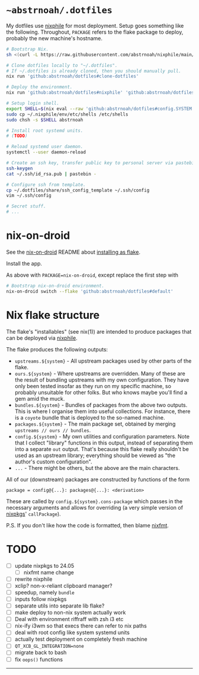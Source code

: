 # `~abstrnoah/.dotfiles`

My dotfiles use [nixphile] for most deployment. Setup goes
something like the following. Throughout, `PACKAGE` refers to the flake package
to deploy, probably the new machine's hostname.

```sh
# Bootstrap Nix.
sh <(curl -L https://raw.githubusercontent.com/abstrnoah/nixphile/main/nixphile)

# Clone dotfiles locally to "~/.dotfiles".
# If ~/.dotfiles is already cloned, then you should manually pull.
nix run 'github:abstrnoah/dotfiles#clone-dotfiles'

# Deploy the environment.
nix run 'github:abstrnoah/dotfiles#nixphile' 'github:abstrnoah/dotfiles#PACKAGE'

# Setup login shell.
export SHELL=$(nix eval --raw 'github:abstrnoah/dotfiles#config.SYSTEM.shell')
sudo cp ~/.nixphile/env/etc/shells /etc/shells
sudo chsh -s $SHELL abstrnoah

# Install root systemd units.
# (TODO)

# Reload systemd user daemon.
systemctl --user daemon-reload

# Create an ssh key, transfer public key to personal server via pastebin.
ssh-keygen
cat ~/.ssh/id_rsa.pub | pastebin -

# Configure ssh from template.
cp ~/.dotfiles/share/ssh_config_template ~/.ssh/config
vim ~/.ssh/config

# Secret stuff.
# ...
```

# nix-on-droid

See the [nix-on-droid] README about [installing as
flake][nix-on-droid-readme-flake].

Install the app.

As above with `PACKAGE=nix-on-droid`, except replace the first step with
```sh
# Bootstrap nix-on-droid environment.
nix-on-droid switch --flake 'github:abstrnoah/dotfiles#default'
```

# Nix flake structure

The flake's "installables" (see nix(1)) are intended to produce packages that
can be deployed via [nixphile].

The flake produces the following outputs:
* `upstreams.${system}` - All upstream packages used by other parts of the
  flake.
* `ours.${system}` - Where upstreams are overridden. Many of these are the
  result of bundling upstreams with my own configuration. They have only been
  tested insofar as they run on my specific machine, so probably unsuitable for
  other folks. But who knows maybe you'll find a gem amid the muck.
* `bundles.${system}` - Bundles of packages from the above two outputs. This is
  where I organise them into useful collections. For instance,
  there is a `coyote` bundle that is deployed to the so-named machine.
* `packages.${system}` - The main package set, obtained by merging `upstreams //
  ours // bundles`.
* `config.${system}` - My own utilities and configuration parameters. Note that
  I collect "library" functions in this output, instead of separating them into
  a separate `out` output. That's because this flake really shouldn't be used as
  an upstream library; everything should be viewed as "the author's custom
  configuration".
* `...` - There might be others, but the above are the main characters.

All of our (downstream) packages are constructed by functions of the form
```
package = config@{...}: packages@{...}: <derivation>
```
These are called by `config.${system}.cons-package` which passes in the
necessary arguments and allows for overriding (a very simple version of
[nixpkgs]' `callPackage`).

P.S. If you don't like how the code is formatted, then blame [nixfmt].

# TODO

* [ ] update nixpkgs to 24.05
    * [ ] nixfmt name change

* [ ] rewrite nixphile
* [ ] xclip? non-x-reliant clipboard manager?
* [ ] speedup, namely `bundle`
* [ ] inputs follow nixpkgs
* [ ] separate utils into separate lib flake?
* [ ] make deploy to non-nix system actually work
* [ ] Deal with environment riffraff with zsh i3 etc
* [ ] nix-ify i3wm so that execs there can refer to nix paths
* [ ] deal with root config like system systemd units
* [ ] actually test deployment on completely fresh machine
* [ ] `QT_XCB_GL_INTEGRATION=none`
* [ ] migrate back to bash
* [ ] fix `oops()` functions

---

[nixphile]: https://github.com/abstrnoah/nixphile
[nix-on-droid]: https://github.com/t184256/nix-on-droid
[nix-on-droid-readme-flake]: https://github.com/t184256/nix-on-droid#nix-flakes
[nixpkgs]: https://github.com/NixOS/nixpkgs/
[flake-utils]: https://github.com/numtide/flake-utils/
[nixfmt]: https://github.com/NixOS/nixfmt
